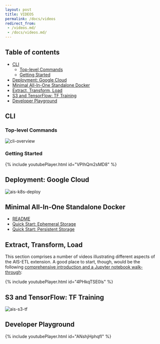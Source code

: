 ```yaml
---
layout: post
title: VIDEOS
permalink: /docs/videos
redirect_from:
 - /videos.md/
 - /docs/videos.md/
---
```


## Table of contents

- [CLI](#cli)
  - [Top-level Commands](#top-level-commands)
  - [Getting Started](#getting-started)
- [Deployment: Google Cloud](#deployment-google-cloud)
- [Minimal All-In-One Standalone Docker](#minimal-all-in-one-standalone-docker)
- [Extract, Transform, Load](#extract-transform-load)
- [S3 and TensorFlow: TF Training](#s3-and-tensorflow-tf-training)
- [Developer Playground](#developer-playground)

## CLI

### Top-level Commands

![cli-overview](images/cli-overview.gif)

### Getting Started

{% include youtubePlayer.html id="VPIhQm2sMD8" %}

## Deployment: Google Cloud

![ais-k8s-deploy](images/ais-k8s-deploy.gif)

## Minimal All-In-One Standalone Docker

* [README](/deploy/prod/docker/single/README.md)
* [Quick Start: Ephemeral Storage](https://youtu.be/ndeCy2gy7vU)
* [Quick Start: Persistent Storage](https://youtu.be/1AN-RYpW3bs)

## Extract, Transform, Load

This section comprises a number of videos illustrating different aspects of the AIS-ETL extension. A good place to start, though, would be the following [comprehensive introduction and a Jupyter notebook walk-through](https://www.youtube.com/watch?v=4PHkqTSE0ls):

{% include youtubePlayer.html id="4PHkqTSE0ls" %}

## S3 and TensorFlow: TF Training

![ais-s3-tf](images/ais-s3-tf.gif)

## Developer Playground

{% include youtubePlayer.html id="ANshjHphqfI" %}
